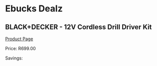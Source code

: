 
# Ebucks Dealz
## BLACK+DECKER - 12V Cordless Drill Driver Kit
[Product Page](https://www.ebucks.com/web/shop/productSelected.do?prodId=335333338&catId=717324798)

Price: R699.00

Savings: 


	